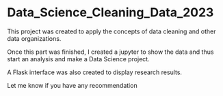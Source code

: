 # Data_Science_Cleaning_Data_2023


This project was created to apply the concepts of data cleaning and other data organizations. 

Once this part was finished, I created a jupyter to show the data and thus start an analysis and make a Data Science project.

A Flask interface was also created to display research results. 

Let me know if you have any recommendation
